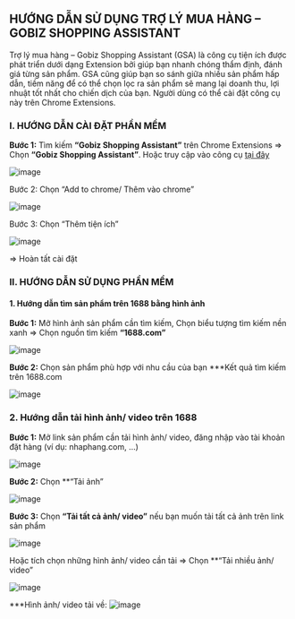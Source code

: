 ## HƯỚNG DẪN SỬ DỤNG TRỢ LÝ MUA HÀNG – GOBIZ SHOPPING ASSISTANT

Trợ lý mua hàng – Gobiz Shopping Assistant (GSA) là công cụ tiện ích được phát triển dưới dạng Extension bởi giúp bạn nhanh chóng thẩm định, đánh giá từng sản phẩm. GSA cũng giúp bạn so sánh giữa nhiều sản phẩm hấp dẫn, tiềm năng để có thể chọn lọc ra sản phẩm sẽ mang lại doanh thu, lợi nhuật tốt nhất cho chiến dịch của bạn.
Người dùng có thể cài đặt công cụ này trên Chrome Extensions.

### I. HƯỚNG DẪN CÀI ĐẶT PHẦN MỀM
**Bước 1:** Tìm kiếm **“Gobiz Shopping Assistant”** trên Chrome Extensions => Chọn **“Gobiz Shopping Assistant”**. Hoặc truy cập vào công cụ [tại đây]([url](https://chrome.google.com/webstore/detail/gobiz-shopping-assistant/hbghadnblijiihmmgmchjlbejcgncjef?hl=vi))

 ![image](https://user-images.githubusercontent.com/112170890/187156393-2957e773-c473-4c50-aac6-cb67d06753f3.png)

Bước 2:  Chọn “Add to chrome/ Thêm vào chrome”
 
 ![image](https://user-images.githubusercontent.com/112170890/187157517-8f640cbd-ebfa-428a-b8d7-a6790b95ebb1.png)

Bước 3:  Chọn “Thêm tiện ích”
 
![image](https://user-images.githubusercontent.com/112170890/187157565-6d5a5e3e-6219-4432-b568-78db5321a040.png)

=>	Hoàn tất cài đặt
 

### II. HƯỚNG DẪN SỬ DỤNG PHẦN MỀM
#### 1. Hướng dẫn tìm sản phẩm trên 1688 bằng hình ảnh
**Bước 1:** Mở hình ảnh sản phẩm cần tìm kiếm, Chọn biểu tượng tìm kiếm nền xanh => Chọn nguồn tìm kiếm **“1688.com”**
 
 ![image](https://user-images.githubusercontent.com/112170890/187158268-69c2b2cf-2072-4531-92c3-e85f96ca89a6.png)

**Bước 2:** Chọn sản phẩm phù hợp với nhu cầu của bạn
***Kết quả tìm kiếm trên 1688.com
 
 ![image](https://user-images.githubusercontent.com/112170890/187158670-b94f5856-fa01-4aa1-93d9-45e34a0b9c73.png)


### 2. Hướng dẫn tải hình ảnh/ video trên 1688
**Bước 1:** Mở link sản phẩm cần tải hình ảnh/ video, đăng nhập vào tài khoản đặt hàng (ví dụ: nhaphang.com, …)

![image](https://user-images.githubusercontent.com/112170890/187158646-48cbd773-223d-4eaa-994a-da7b82f1a7d1.png)

**Bước 2:** Chọn **“Tải ảnh” 

![image](https://user-images.githubusercontent.com/112170890/187158756-e6f36625-9dd7-4dc9-bcd3-85f989077d0b.png)

 
**Bước 3:** Chọn **“Tải tất cả ảnh/ video”** nếu bạn muốn tải tất cả ảnh trên link sản phẩm
 
![image](https://user-images.githubusercontent.com/112170890/187158823-cb170ccf-b00a-493c-ac28-8800719b1329.png)

Hoặc tích chọn những hình ảnh/ video cần tải => Chọn **“Tải nhiều ảnh/ video”
 
![image](https://user-images.githubusercontent.com/112170890/187158903-200db717-852f-41f7-9869-9cc37306846b.png)

***Hình ảnh/ video tải về:
![image](https://user-images.githubusercontent.com/112170890/187158930-f4344bc8-6838-4d5c-8d86-cf27d2cdd5c8.png)


 

